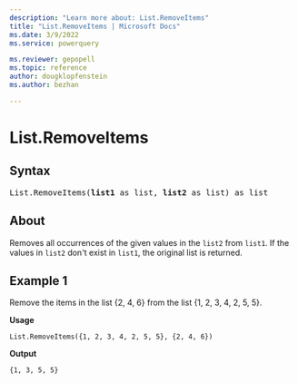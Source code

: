 ```yaml
---
description: "Learn more about: List.RemoveItems"
title: "List.RemoveItems | Microsoft Docs"
ms.date: 3/9/2022
ms.service: powerquery

ms.reviewer: gepopell
ms.topic: reference
author: dougklopfenstein
ms.author: bezhan

---
```

# List.RemoveItems

## Syntax

<pre>
List.RemoveItems(<b>list1</b> as list, <b>list2</b> as list) as list
</pre>
  
## About

Removes all occurrences of the given values in the `list2` from `list1`. If the values in `list2` don't exist in `list1`, the original list is returned.

## Example 1

Remove the items in the list {2, 4, 6} from the list {1, 2, 3, 4, 2, 5, 5}.

**Usage**

```powerquery-m
List.RemoveItems({1, 2, 3, 4, 2, 5, 5}, {2, 4, 6})
```

**Output**

`{1, 3, 5, 5}`
